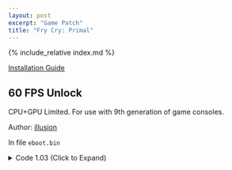 ```yaml
---
layout: post
excerpt: "Game Patch"
title: "Fry Cry: Primal"
---
```


<!-- # {{ page.title }} -->

{% include_relative index.md %}

[Installation Guide](/install-instructions/)

## 60 FPS Unlock

CPU+GPU Limited. For use with 9th generation of game consoles.

Author: [illusion](https://twitter.com/illusion0002)

In file `eboot.bin`

<details>
<summary>Code 1.03 (Click to Expand)</summary>

{% highlight none %}
85 F6 74 1C 3B 35 B2 6A 3A 03 74 14 89 35 AA 6A 3A 03 FF CE 41 8B BD E0 03 00 00

41 8B BD E0 03 00 00 BE 00 00 00 00 EB 0D AA 6A 3A 03 FF CE 41 8B BD E0 03 00 00
{% endhighlight %}

</details>
